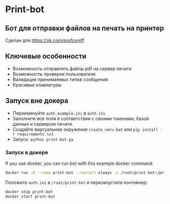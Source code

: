 # Print-bot

## Бот для отправки файлов на печать на принтер

Сделан для https://vk.com/profcomff

## Ключевые особенности

* Возможность отправлять файлы pdf на сервер печати
* Возможность проверки пользователя
* Валидация принимаемых типов сообщений
* Красивые клавиатуры

## Запуск вне докера

* Переименуйте `auth_example.ini` в `auth.ini`
* Заполните все поля в соответствии с своими токенами, базой данных и сервером печати.
* Создайте виртуальное окружение `create_venv.bat` или `pip install -r requirements.txt`
* Запуск: `python print-bot.py`

### Запуск в докере

If you use  docker, you can run bot with this example docker command:

```bash
docker run -d --name print-bot --restart always -v /root/print-bot:/print-bot imagename
```

Положите `auth.ini` в `/root/print-bot` и перезапустите контейнер:

```bash
docker stop print-bot
docker start print-bot
```